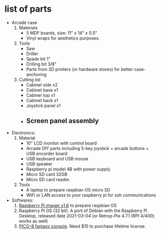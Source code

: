   
# list of parts
- Arcade case
  1. Materials
      - 5 MDF boards, size: 11" x 14" x 0.5"
      - Vinyl wraps for aesthetics purposes.
  2. Tools
      - Saw
      - Driller
      - Spade bit 1"
      - Drilling bit 3/8"
      - Parts from 3D printers (or hardware stores) for better case-anchoring
  3. Cutting list
      - Cabinet side x2
      - Cabinet base x1
      - Cabiner top x1
      - Cabinet back x1
      - Joystick panel x1
      - Screen panel assembly
        - 
- Electronics:
  1. Material
     - 10" LCD monitor with control board
     - Arcade DIY parts including 5-key joystick + arcade buttons + USB encorder board
     - USB keyboard and USB mouse
     - USB speaker
     - Raspberry pi model 4B with power supply
     - Micro SD card 32GB
     - Micro SD card reader.
  2. Tools
     - A laptop to prepare raspbian OS micro SD
     - WiFi or LAN access to your raspberry pi for ssh communications
- Softwares:
  1. [Raspberry Pi imager v1.6](https://www.raspberrypi.org/software/) to prepare raspbian OS
  2. Raspberry Pi OS (32 bit). A port of Debian with the Raspberry Pi Desktop, released date 2021-03-04 (or Retrop-Pie 4.7.1 (RPI 4/400) works as well)
  3. [PICO-8 fantasy console](https://www.lexaloffle.com/pico-8.php). Need $15 to purchase lifetime license.

